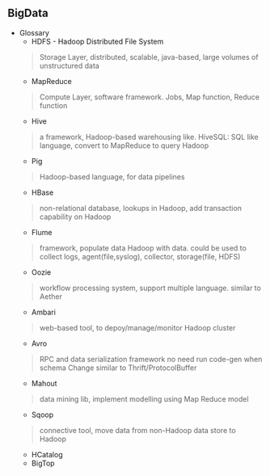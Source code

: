 ## BigData
+ Glossary
  + HDFS - Hadoop Distributed File System
  > Storage Layer, distributed, scalable, java-based, large volumes of unstructured data
  + MapReduce
  > Compute Layer, software framework. Jobs, Map function, Reduce function
  + Hive
  > a framework, Hadoop-based warehousing like. HiveSQL: SQL like language,
  > convert to MapReduce to query Hadoop
  + Pig
  > Hadoop-based language, for data pipelines
  + HBase
  > non-relational database, lookups in Hadoop, add transaction capability on Hadoop
  + Flume
  > framework, populate data Hadoop with data.
  > could be used to collect logs, agent(file,syslog), collector, storage(file, HDFS)
  + Oozie
  > workflow processing system, support multiple language. similar to Aether
  + Ambari
  > web-based tool, to depoy/manage/monitor Hadoop cluster
  + Avro
  > RPC and data serialization framework
  > no need run code-gen when schema Change
  > similar to Thrift/ProtocolBuffer
  + Mahout
  > data mining lib, implement modelling using Map Reduce model
  + Sqoop
  > connective tool, move data from non-Hadoop data store to Hadoop
  + HCatalog
  + BigTop
